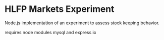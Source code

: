 # HLFP Markets Experiment
Node.js implementation of an experiment to assess stock keeping behavior.

requires node modules mysql and express.io
